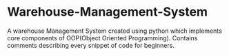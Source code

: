 # Warehouse-Management-System
A warehouse Management System created using python which implements core components of OOP(Object Oriented Programming). Contains comments describing every snippet of code for beginners.
